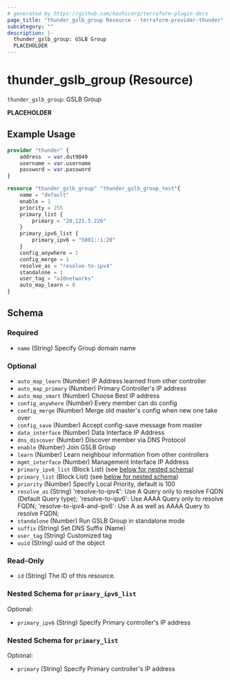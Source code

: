 ```yaml
---
# generated by https://github.com/hashicorp/terraform-plugin-docs
page_title: "thunder_gslb_group Resource - terraform-provider-thunder"
subcategory: ""
description: |-
  thunder_gslb_group: GSLB Group
  PLACEHOLDER
---
```


# thunder_gslb_group (Resource)

`thunder_gslb_group`: GSLB Group

__PLACEHOLDER__

## Example Usage

```terraform
provider "thunder" {
    address  = var.dut9049
    username = var.username
    password = var.password
}

resource "thunder_gslb_group" "thunder_gslb_group_test"{
    name = "default"
    enable = 1
    priority = 255
    primary_list {
        primary = "20.121.5.226"
    }
    primary_ipv6_list {
        primary_ipv6 = "5001::1:20"
    }
    config_anywhere = 1
    config_merge = 1
    resolve_as = "resolve-to-ipv4"
    standalone = 1
    user_tag = "a10networks"
    auto_map_learn = 0
}
```

<!-- schema generated by tfplugindocs -->
## Schema

### Required

- `name` (String) Specify Group domain name

### Optional

- `auto_map_learn` (Number) IP Address learned from other controller
- `auto_map_primary` (Number) Primary Controller's IP address
- `auto_map_smart` (Number) Choose Best IP address
- `config_anywhere` (Number) Every member can do config
- `config_merge` (Number) Merge old master's config when new one take over
- `config_save` (Number) Accept config-save message from master
- `data_interface` (Number) Data Interface IP Address
- `dns_discover` (Number) Discover member via DNS Protocol
- `enable` (Number) Join GSLB Group
- `learn` (Number) Learn neighbour information from other controllers
- `mgmt_interface` (Number) Management Interface IP Address
- `primary_ipv6_list` (Block List) (see [below for nested schema](#nestedblock--primary_ipv6_list))
- `primary_list` (Block List) (see [below for nested schema](#nestedblock--primary_list))
- `priority` (Number) Specify Local Priority, default is 100
- `resolve_as` (String) 'resolve-to-ipv4': Use A Query only to resolve FQDN (Default Query type); 'resolve-to-ipv6': Use AAAA Query only to resolve FQDN; 'resolve-to-ipv4-and-ipv6': Use A as well as AAAA Query to resolve FQDN;
- `standalone` (Number) Run GSLB Group in standalone mode
- `suffix` (String) Set DNS Suffix (Name)
- `user_tag` (String) Customized tag
- `uuid` (String) uuid of the object

### Read-Only

- `id` (String) The ID of this resource.

<a id="nestedblock--primary_ipv6_list"></a>
### Nested Schema for `primary_ipv6_list`

Optional:

- `primary_ipv6` (String) Specify Primary controller's IP address


<a id="nestedblock--primary_list"></a>
### Nested Schema for `primary_list`

Optional:

- `primary` (String) Specify Primary controller's IP address


